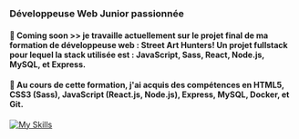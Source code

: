 ### Développeuse Web Junior passionnée 
#### 🔭 Coming soon >> je travaille actuellement sur le projet final de ma formation de développeuse web : Street Art Hunters! Un projet fullstack pour lequel la stack utilisée est : JavaScript, Sass, React, Node.js, MySQL, et Express.
#### 🌱 Au cours de cette formation, j'ai acquis des compétences en HTML5, CSS3 (Sass), JavaScript (React.js, Node.js), Express, MySQL, Docker, et Git.
[![My Skills](https://skillicons.dev/icons?i=html,css,js,react,node,express,mysql,docker,git)](https://skillicons.dev)

<!--
**LeslieCore34/LeslieCore34** is a ✨ _special_ ✨ repository because its `README.md` (this file) appears on your GitHub profile.

Here are some ideas to get you started:


- 🌱 I’m currently learning ...
- 👯 I’m looking to collaborate on ...
- 🤔 I’m looking for help with ...
- 💬 Ask me about ...
- 📫 How to reach me: ...
- 😄 Pronouns: ...
- ⚡ Fun fact: ...
-->

